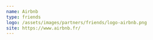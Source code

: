 ```yaml
---
name: Airbnb
type: friends
logo: /assets/images/partners/friends/logo-airbnb.png
site: https://www.airbnb.fr/
---
```

